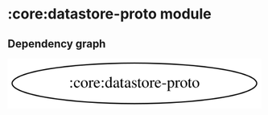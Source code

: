 # :core:datastore-proto module

## Dependency graph

![Dependency graph](../../docs/images/graphs/dep_graph_core_datastore_proto.svg)
